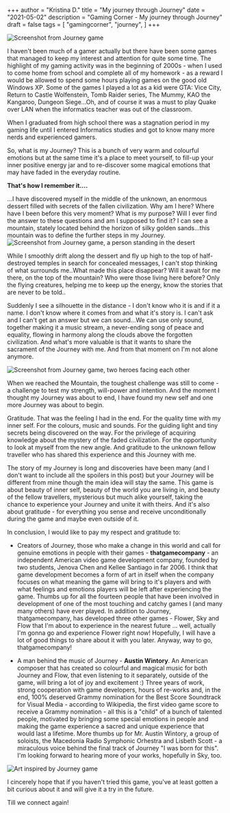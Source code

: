 +++
author = "Kristina D."
title = "My journey through Journey"
date = "2021-05-02"
description = "Gaming Corner - My journey through Journey"
draft = false
tags = [
    "gamingcorner",
    "journey",
]
+++

![Screenshot from Journey game](../../images/gaming_corner/journey_1.jpg)

I haven\'t been much of a gamer actually but there have been some games that managed to keep my interest and attention for quite some time. The highlight of my gaming activity was in the beginning of 2000s - when I used to come home from school and complete all of my homework - as a reward I would be allowed to spend some hours playing games on the good old Windows XP. Some of the games I played a lot as a kid were GTA: Vice City, Return to Castle Wolfenstein, Tomb Raider series, The Mummy, KAO the Kangaroo, Dungeon Siege...Oh, and of course it was a must to play Quake over LAN when the informatics teacher was out of the classroom.

When I graduated from high school there was a stagnation period in my gaming life until I entered Informatics studies and got to know many more nerds and experienced gamers.

So, what is my Journey? This is a bunch of very warm and colourful emotions but at the same time it\'s a place to meet yourself, to fill-up your inner positive energy jar and to re-discover some magical emotions that may have faded in the everyday routine.

**That\'s how I remember it....**

...I have discovered myself in the middle of the unknown, an enormous dessert filled with secrets of the fallen civilization. Why am I here? Where have I been before this very moment? What is my purpose? Will I ever find the answer to these questions and am I supposed to find it? I can see a mountain, stately located behind the horizon of silky golden sands...this mountain was to define the further steps in my Journey.
![Screenshot from Journey game, a person standing in the desert](../../images/gaming_corner/journey_2.jpg)

While I smoothly drift along the dessert and fly up high to the top of half-destroyed temples in search for concealed messages, I can\'t stop thinking of what surrounds me..What made this place disappear? Will it await for me there, on the top of the mountain? Who were those living here before? Only the flying creatures, helping me to keep up the energy, know the stories that are never to be told..

Suddenly I see a silhouette in the distance - I don\'t know who it is and if it a name. I don\'t know where it comes from and what it\'s story is. I can\'t ask and I can\'t get an answer but we can sound...We can use only sound, together making it a music stream, a never-ending song of peace and equality, flowing in harmony along the clouds above the forgotten civilization. And what\'s more valuable is that it wants to share the sacrament of the Journey with me. And from that moment on I\'m not alone anymore. 

![Screenshot from Journey game, two heroes facing each other](../../images/gaming_corner/journey_3.jpg)


When we reached the Mountain, the toughest challenge was still to come - a challenge to test my strength, will-power and intention. And the moment I thought my Journey was about to end, I have found my new self and one more Journey was about to begin.     

Gratitude. That was the feeling I had in the end. For the quality time with my inner self. For the colours, music and sounds. For the guiding light and tiny secrets being discovered on the way. For the privilege of acquiring knowledge about the mystery of the faded civilization. For the opportunity to look at myself from the new angle. And gratitude to the unknown fellow traveller who has shared this experience and this Journey with me.

The story of my Journey is long and discoveries have been many (and I don\'t want to include all the spoilers in this post) but your Journey will be different from mine though the main idea will stay the same. This game is about beauty of inner self, beauty of the world you are living in, and beauty of the fellow travellers, mysterious but much alike yourself, taking the chance to experience your Journey and unite it with theirs. And it\'s also about gratitude - for everything you sense and receive unconditionally during the game and maybe even outside of it. 


In conclusion, I would like to pay my respect and gratitude to:

* Creators of Journey, those who make a change in this world and call for genuine emotions in people with their games - **thatgamecompany** - an independent American video game development company, founded by two students, Jenova Chen and Kellee Santiago in far 2006. I think that game development becomes a form of art in itself when the company focuses on what meaning the game will bring to it\'s players and with what feelings and emotions players will be left after experiencing the game. Thumbs up for all the fourteen people that have been involved in development of one of the most touching and catchy games I (and many many others) have ever played. In addition to Journey, thatgamecompany, has developed three other games - Flower, Sky and Flow that I\'m about to experience in the nearest future ... well, actually I\'m gonna go and experience Flower right now! Hopefully, I will have a lot of good things to share about it with you later.
Anyway, way to go, thatgamecompany!

* A man behind the music of Journey - **Austin Wintory**. An American composer that has created so colourful and magical music for both Journey and Flow, that even listening to it separately, outside of the game, will bring a lot of joy and excitement :) Three years of work, strong cooperation with game developers, hours of re-works and, in the end, 100% deserved Grammy nomination for the Best Score Soundtrack for Visual Media - according to Wikipedia, the first video game score to receive a Grammy nomination - all this is a "child" of a bunch of talented people, motivated by bringing some special emotions in people and making the game experience a sacred and unique experience that would last a lifetime. More thumbs up for Mr. Austin Wintory, a group of soloists, the Macedonia Radio Symphonic Orhestra and Lisbeth Scott - a miraculous voice behind the final track of Journey "I was born for this". I\'m looking forward to hearing more of your works, hopefully in Sky, too.

![Art inspired by Journey game](../../images/gaming_corner/journey_4.jpg)

I cincerely hope that if you haven\'t tried this game, you\'ve at least gotten a bit curious about it and will give it a try in the future.

Till we connect again!
